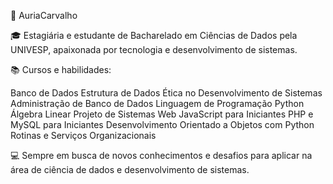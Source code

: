 👋 AuriaCarvalho

🎓 Estagiária e estudante de Bacharelado em Ciências de Dados pela UNIVESP, apaixonada por tecnologia e desenvolvimento de sistemas.

📚 Cursos e habilidades:


Banco de Dados
Estrutura de Dados
Ética no Desenvolvimento de Sistemas
Administração de Banco de Dados
Linguagem de Programação Python
Álgebra Linear
Projeto de Sistemas Web
JavaScript para Iniciantes
PHP e MySQL para Iniciantes
Desenvolvimento Orientado a Objetos com Python
Rotinas e Serviços Organizacionais


💻 Sempre em busca de novos conhecimentos e desafios para aplicar na área de ciência de dados e desenvolvimento de sistemas.
